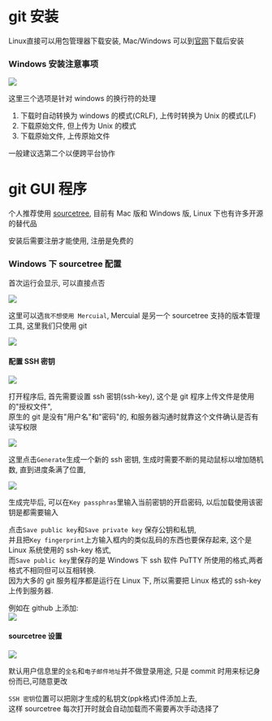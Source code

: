 # git 安装
Linux直接可以用包管理器下载安装, Mac/Windows 可以到[官网](https://git-scm.com/download/)下载后安装

### Windows 安装注意事项
![](1.git安装选项.png)

这里三个选项是针对 windows 的换行符的处理

1. 下载时自动转换为 windows 的模式(CRLF), 上传时转换为 Unix 的模式(LF)
2. 下载原始文件, 但上传为 Unix 的模式
3. 下载原始文件, 上传原始文件

一般建议选第二个以便跨平台协作

# git GUI 程序
个人推荐使用 [sourcetree](https://www.sourcetreeapp.com/), 目前有 Mac 版和 Windows 版, Linux 下也有许多开源的替代品

安装后需要注册才能使用, 注册是免费的

### Windows 下 sourcetree 配置
首次运行会显示, 可以直接点否

![](2.sourcetree安装选项.png)

这里可以选`我不想使用 Mercuial`, Mercuial 是另一个 sourcetree 支持的版本管理工具, 这里我们只使用 git

![](3.sourcetree安装选项.png)

#### 配置 SSH 密钥
![](4.配置ssh-key.png)

打开程序后, 首先需要设置 ssh 密钥(ssh-key), 这个是 git 程序上传文件是使用的"授权文件",   
原生的 git 是没有"用户名"和"密码"的, 和服务器沟通时就靠这个文件确认是否有读写权限

![](5.生成ssh-key.png)

这里点击`Generate`生成一个新的 ssh 密钥, 生成时需要不断的晃动鼠标以增加随机数, 直到进度条满了位置,

![](6.保存ssh-key.png)

生成完毕后, 可以在`Key passphras`里输入当前密钥的开启密码, 以后加载使用该密钥是都需要输入

点击`Save public key`和`Save private key` 保存公钥和私钥,   
并且把`Key fingerprint`上方输入框内的类似乱码的东西也要保存起来, 这个是 Linux 系统使用的 ssh-key 格式,   
而`Save public key`里保存的是 Windows 下 ssh 软件 PuTTY 所使用的格式,两者格式不相同但可以互相转换.  
因为大多的 git 服务程序都是运行在 Linux 下, 所以需要把 Linux 格式的 ssh-key 上传到服务器.

例如在 github 上添加:  
![](8.github添加公钥.png)

#### sourcetree 设置
![](7.sourcetree设置.png)

默认用户信息里的`全名`和`电子邮件地址`并不做登录用途, 只是 commit 时用来标记身份而已,可随意更改

`SSH 密钥`位置可以把刚才生成的私钥文(ppk格式)件添加上去,   
这样 sourcetree 每次打开时就会自动加载而不需要再次手动选择了